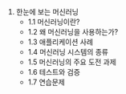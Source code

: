 1. 한눈에 보는 머신러닝
    - 1.1 머신러닝이란?
    - 1.2 왜 머신러닝을 사용하는가?
    - 1.3 애플리케이션 사례
    - 1.4 머신러닝 시스템의 종류
    - 1.5 머신러닝의 주요 도전 과제
    - 1.6 테스트와 검증
    - 1.7 연습문제


